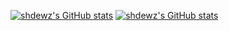 [![shdewz's GitHub stats](https://github-readme-stats.vercel.app/api?username=shdewz&show_icons=true&hide=contribs&theme=github_dark&hide_border=true)](https://github.com/anuraghazra/github-readme-stats)
[![shdewz's GitHub stats](https://github-readme-stats.vercel.app/api/top-langs/?username=shdewz&layout=compact&theme=github_dark&hide_border=true)](https://github.com/anuraghazra/github-readme-stats)

<!--
**shdewz/shdewz** is a ✨ _special_ ✨ repository because its `README.md` (this file) appears on your GitHub profile.

Here are some ideas to get you started:

- 🔭 I’m currently working on ...
- 🌱 I’m currently learning ...
- 👯 I’m looking to collaborate on ...
- 🤔 I’m looking for help with ...
- 💬 Ask me about ...
- 📫 How to reach me: ...
- 😄 Pronouns: ...
- ⚡ Fun fact: ...
-->
